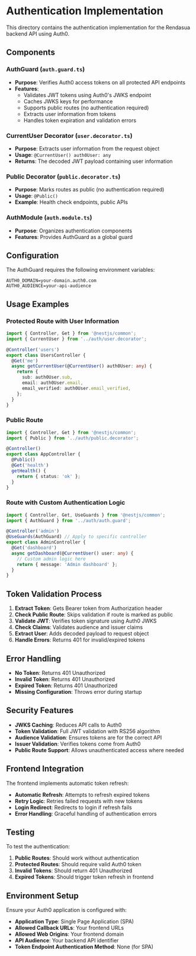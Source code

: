 # Authentication Implementation

This directory contains the authentication implementation for the Rendasua backend API using Auth0.

## Components

### AuthGuard (`auth.guard.ts`)

- **Purpose**: Verifies Auth0 access tokens on all protected API endpoints
- **Features**:
  - Validates JWT tokens using Auth0's JWKS endpoint
  - Caches JWKS keys for performance
  - Supports public routes (no authentication required)
  - Extracts user information from tokens
  - Handles token expiration and validation errors

### CurrentUser Decorator (`user.decorator.ts`)

- **Purpose**: Extracts user information from the request object
- **Usage**: `@CurrentUser() auth0User: any`
- **Returns**: The decoded JWT payload containing user information

### Public Decorator (`public.decorator.ts`)

- **Purpose**: Marks routes as public (no authentication required)
- **Usage**: `@Public()`
- **Example**: Health check endpoints, public APIs

### AuthModule (`auth.module.ts`)

- **Purpose**: Organizes authentication components
- **Features**: Provides AuthGuard as a global guard

## Configuration

The AuthGuard requires the following environment variables:

```env
AUTH0_DOMAIN=your-domain.auth0.com
AUTH0_AUDIENCE=your-api-audience
```

## Usage Examples

### Protected Route with User Information

```typescript
import { Controller, Get } from '@nestjs/common';
import { CurrentUser } from '../auth/user.decorator';

@Controller('users')
export class UsersController {
  @Get('me')
  async getCurrentUser(@CurrentUser() auth0User: any) {
    return {
      sub: auth0User.sub,
      email: auth0User.email,
      email_verified: auth0User.email_verified,
    };
  }
}
```

### Public Route

```typescript
import { Controller, Get } from '@nestjs/common';
import { Public } from '../auth/public.decorator';

@Controller()
export class AppController {
  @Public()
  @Get('health')
  getHealth() {
    return { status: 'ok' };
  }
}
```

### Route with Custom Authentication Logic

```typescript
import { Controller, Get, UseGuards } from '@nestjs/common';
import { AuthGuard } from '../auth/auth.guard';

@Controller('admin')
@UseGuards(AuthGuard) // Apply to specific controller
export class AdminController {
  @Get('dashboard')
  async getDashboard(@CurrentUser() user: any) {
    // Custom admin logic here
    return { message: 'Admin dashboard' };
  }
}
```

## Token Validation Process

1. **Extract Token**: Gets Bearer token from Authorization header
2. **Check Public Route**: Skips validation if route is marked as public
3. **Validate JWT**: Verifies token signature using Auth0 JWKS
4. **Check Claims**: Validates audience and issuer claims
5. **Extract User**: Adds decoded payload to request object
6. **Handle Errors**: Returns 401 for invalid/expired tokens

## Error Handling

- **No Token**: Returns 401 Unauthorized
- **Invalid Token**: Returns 401 Unauthorized
- **Expired Token**: Returns 401 Unauthorized
- **Missing Configuration**: Throws error during startup

## Security Features

- **JWKS Caching**: Reduces API calls to Auth0
- **Token Validation**: Full JWT validation with RS256 algorithm
- **Audience Validation**: Ensures tokens are for the correct API
- **Issuer Validation**: Verifies tokens come from Auth0
- **Public Route Support**: Allows unauthenticated access where needed

## Frontend Integration

The frontend implements automatic token refresh:

- **Automatic Refresh**: Attempts to refresh expired tokens
- **Retry Logic**: Retries failed requests with new tokens
- **Login Redirect**: Redirects to login if refresh fails
- **Error Handling**: Graceful handling of authentication errors

## Testing

To test the authentication:

1. **Public Routes**: Should work without authentication
2. **Protected Routes**: Should require valid Auth0 token
3. **Invalid Tokens**: Should return 401 Unauthorized
4. **Expired Tokens**: Should trigger token refresh in frontend

## Environment Setup

Ensure your Auth0 application is configured with:

- **Application Type**: Single Page Application (SPA)
- **Allowed Callback URLs**: Your frontend URLs
- **Allowed Web Origins**: Your frontend domain
- **API Audience**: Your backend API identifier
- **Token Endpoint Authentication Method**: None (for SPA)
